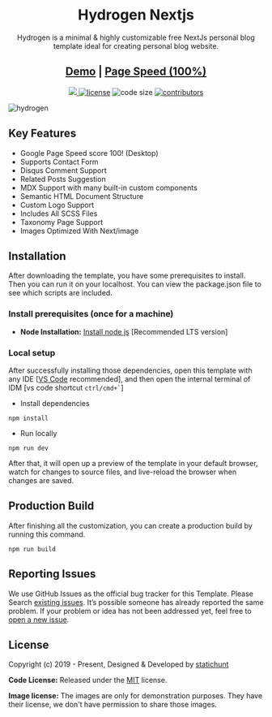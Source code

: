 <h1 align=center>Hydrogen Nextjs</h1>
<p align=center>Hydrogen is a minimal & highly customizable free NextJs personal blog template ideal for creating personal blog website.</p>
<h2 align="center"> <a target="_blank" href="https://hydrogen-nextjs.vercel.app/" rel="nofollow">Demo</a> | <a  target="_blank" href="https://pagespeed.web.dev/report?url=https%3A%2F%2Fhydrogen-nextjs.vercel.app%2F&form_factor=desktop">Page Speed (100%)</a>
</h2>

<p align=center>
  <a href="https://github.com/vercel/next.js/releases/tag/v13.0.6" alt="Contributors">
    <img src="https://img.shields.io/static/v1?label=NEXTJS&message=13.0&color=000&logo=nextjs" />
  </a>

  <a href="https://github.com/statichunt/hydrogen-nextjs/blob/main/LICENSE">
    <img src="https://img.shields.io/github/license/statichunt/hydrogen-nextjs" alt="license"></a>

  <img src="https://img.shields.io/github/languages/code-size/statichunt/hydrogen-nextjs" alt="code size">

  <a href="https://github.com/statichunt/hydrogen-nextjs/graphs/contributors">
    <img src="https://img.shields.io/github/contributors/statichunt/hydrogen-nextjs" alt="contributors"></a>
</p>

![hydrogen](https://statichunt.com/themes/nextjs-hydrogen.png)

## Key Features

- Google Page Speed score 100! (Desktop)
- Supports Contact Form
- Disqus Comment Support 
- Related Posts Suggestion 
- MDX Support with many built-in custom components
- Semantic HTML Document Structure
- Custom Logo Support
- Includes All SCSS Files
- Taxonomy Page Support 
- Images Optimized With Next/image

<!-- installation -->
## Installation

After downloading the template, you have some prerequisites to install. Then you can run it on your localhost. You can view the package.json file to see which scripts are included.

### Install prerequisites (once for a machine)

- **Node Installation:** [Install node js](https://nodejs.org/en/download/) [Recommended LTS version]

### Local setup

After successfully installing those dependencies, open this template with any IDE [[VS Code](https://code.visualstudio.com/) recommended], and then open the internal terminal of IDM [vs code shortcut <code>ctrl/cmd+\`</code>]

- Install dependencies

```
npm install
```

- Run locally

```
npm run dev
```

After that, it will open up a preview of the template in your default browser, watch for changes to source files, and live-reload the browser when changes are saved.

## Production Build

After finishing all the customization, you can create a production build by running this command.

```
npm run build
```

<!-- reporting issue -->
## Reporting Issues

We use GitHub Issues as the official bug tracker for this Template. Please Search [existing issues](https://github.com/statichunt/hydrogen-nextjs/issues). It’s possible someone has already reported the same problem.
If your problem or idea has not been addressed yet, feel free to [open a new issue](https://github.com/statichunt/hydrogen-nextjs/issues).

<!-- licence -->
## License

Copyright (c) 2019 - Present, Designed & Developed by [statichunt](https://statichunt.com)

**Code License:** Released under the [MIT](https://github.com/statichunt/hydrogen-nextjs/blob/main/LICENSE) license.

**Image license:** The images are only for demonstration purposes. They have their license, we don't have permission to share those images.
